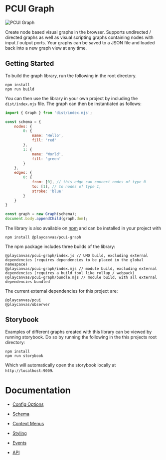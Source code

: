 # PCUI Graph

![PCUI Graph](https://blog.playcanvas.com/wp-content/uploads/2021/09/image.png)

Create node based visual graphs in the browser. Supports undirected / directed graphs as well as visual scripting graphs containing nodes with input / output ports. Your graphs can be saved to a JSON file and loaded back into a new graph view at any time.

## Getting Started

To build the graph library, run the following in the root directory.

```
npm install
npm run build
```

You can then use the library in your own project by including the `dist/index.mjs` file. The graph can then be instantiated as follows:
```javascript
import { Graph } from 'dist/index.mjs';

const schema = {
    nodes: {
        0: {
            name: 'Hello',
            fill: 'red'
        },
        1: {
            name: 'World',
            fill: 'green'
        }
    },
    edges: {
        0: {
            from: [0], // this edge can connect nodes of type 0
            to: [1], // to nodes of type 1,
            stroke: 'blue'
        }
    }
}

const graph = new Graph(schema);
document.body.appendChild(graph.dom);
```

The library is also available on [npm](https://www.npmjs.com/package/pcui-graph) and can be installed in your project with 
```
npm install @playcanvas/pcui-graph
```

The npm package includes three builds of the library:
```
@playcanvas/pcui-graph/index.js // UMD build, excluding external dependencies (requires dependencies to be placed in the global namespace)
@playcanvas/pcui-graph/index.mjs // module build, excluding external dependencies (requires a build tool like rollup / webpack)
@playcanvas/pcui-graph/bundle.mjs // module build, with all external dependencies bundled
```

The current external dependencies for this project are:
```
@playcanvas/pcui
@playcanvas/observer
```
## Storybook

Examples of different graphs created with this library can be viewed by running storybook. Do so by running the following in the this projects root directory:

```
npm install
npm run storybook
```

Which will automatically open the storybook locally at `http://localhost:9009`.

# Documentation

- [Config Options](./docs/config-options.md)

- [Schema](./docs/schema.md)

- [Context Menus](./docs/context-menus.md)

- [Styling](./docs/styling.md)

- [Events](./docs/events.md)

- [API](./docs/api.md)
